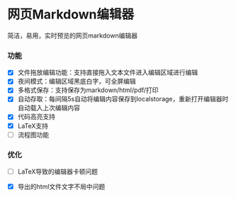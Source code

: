 # 网页Markdown编辑器

简洁，易用，实时预览的网页markdown编辑器

### 功能
- [x] 文件拖放编辑功能：支持直接拖入文本文件进入编辑区域进行编辑
- [x] 夜间模式：编辑区域黑底白字，可全屏编辑
- [x] 多格式保存：支持保存为markdown/html/pdf/打印
- [x] 自动存取：每间隔5s自动将编辑内容保存到localstorage，重新打开编辑器时自动载入上次编辑内容
- [x] 代码高亮支持
- [x] LaTeX支持
- [ ] 流程图功能

### 优化
- [ ] LaTeX导致的编辑器卡顿问题
- [x] 导出的html文件文字不局中问题

